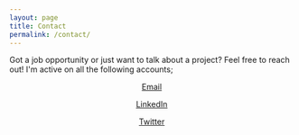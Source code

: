 ```yaml
---
layout: page
title: Contact
permalink: /contact/
---
```


Got a job opportunity or just want to talk about a project? Feel free to reach out!
I'm active on all the following accounts;

<p align="center"> <a href="mailto:neal.m.spellman@gmail.com">Email</a> </p>

<p align="center"> <a href="https://www.linkedin.com/in/spellneal/">LinkedIn</a> </p>

<p align="center"> <a href="https://twitter.com/SpellNeal">Twitter</a </p>
